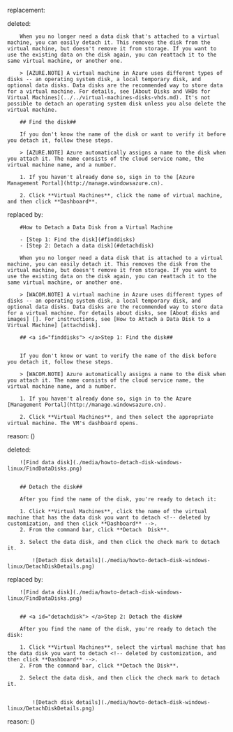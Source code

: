 replacement:

deleted:

		When you no longer need a data disk that's attached to a virtual machine, you can easily detach it. This removes the disk from the virtual machine, but doesn't remove it from storage. If you want to use the existing data on the disk again, you can reattach it to the same virtual machine, or another one.  
		
		> [AZURE.NOTE] A virtual machine in Azure uses different types of disks -- an operating system disk, a local temporary disk, and optional data disks. Data disks are the recommended way to store data for a virtual machine. For details, see [About Disks and VHDs for Virtual Machines](../../virtual-machines-disks-vhds.md). It's not possible to detach an operating system disk unless you also delete the virtual machine.
		
		## Find the disk##
		
		If you don't know the name of the disk or want to verify it before you detach it, follow these steps.
		
		> [AZURE.NOTE] Azure automatically assigns a name to the disk when you attach it. The name consists of the cloud service name, the virtual machine name, and a number.
		
		1. If you haven't already done so, sign in to the [Azure Management Portal](http://manage.windowsazure.cn).
		
		2. Click **Virtual Machines**, click the name of virtual machine, and then click **Dashboard**.

replaced by:

		#How to Detach a Data Disk from a Virtual Machine 
		
		- [Step 1: Find the disk](#finddisks)
		- [Step 2: Detach a data disk](#detachdisk)
		
		When you no longer need a data disk that is attached to a virtual machine, you can easily detach it. This removes the disk from the virtual machine, but doesn't remove it from storage. If you want to use the existing data on the disk again, you can reattach it to the same virtual machine, or another one.  
		
		> [WACOM.NOTE] A virtual machine in Azure uses different types of disks -- an operating system disk, a local temporary disk, and optional data disks. Data disks are the recommended way to store data for a virtual machine. For details about disks, see [About disks and images] []. For instructions, see [How to Attach a Data Disk to a Virtual Machine] [attachdisk].
		
		## <a id="finddisks"> </a>Step 1: Find the disk##
		
		
		If you don't know or want to verify the name of the disk before you detach it, follow these steps. 
		
		> [WACOM.NOTE] Azure automatically assigns a name to the disk when you attach it. The name consists of the cloud service name, the virtual machine name, and a number.
		
		1. If you haven't already done so, sign in to the Azure [Management Portal](http://manage.windowsazure.cn). 
		
		2. Click **Virtual Machines**, and then select the appropriate virtual machine. The VM's dashboard opens.

reason: ()

deleted:

		![Find data disk](./media/howto-detach-disk-windows-linux/FindDataDisks.png)
		
		
		## Detach the disk##
		
		After you find the name of the disk, you're ready to detach it:
		
		1. Click **Virtual Machines**, click the name of the virtual machine that has the data disk you want to detach <!-- deleted by customization, and then click **Dashboard** -->.
		2. From the command bar, click **Detach  Disk**.
		
		3. Select the data disk, and then click the check mark to detach it.
		
			![Detach disk details](./media/howto-detach-disk-windows-linux/DetachDiskDetails.png)

replaced by:

		![Find data disk](./media/howto-detach-disk-windows-linux/FindDataDisks.png)
		
		
		## <a id="detachdisk"> </a>Step 2: Detach the disk##
		
		After you find the name of the disk, you're ready to detach the disk:
		
		1. Click **Virtual Machines**, select the virtual machine that has the data disk you want to detach <!-- deleted by customization, and then click **Dashboard** -->.
		2. From the command bar, click **Detach the Disk**.
		
		2. Select the data disk, and then click the check mark to detach it.
		
		
			![Detach disk details](./media/howto-detach-disk-windows-linux/DetachDiskDetails.png)

reason: ()

